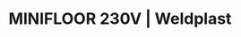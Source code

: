 ---
Filename: "minifloor-230v"
Link: "file:/Users/vinayakpatel/Downloads/www.weldplast.cz/minifloor-230v"
product_name: "MINIFLOORMinifloor"
product_id: "Obj. číslo:154.330"
title: "MINIFLOOR 230V | Weldplast"
product_desc: "MINIFLOOR v sekundě přemění Váš horkovzdušný ruční přístroj ve svařovací automat. Zvýší kvalitu svaru, usnadní práci a významně ušetří Váš čas. Jeho využití se vyplatí v menších prostorech, a to již od délky svaru 1,2 m. Je velmi lehký (5,3 kg) a díky tomu snadno přenosný.Jediný automat s nejjednodušším možným připojením ručního horkovzdušného přístroje.Vhodný pro délky svarů od 1,2 m.Spolehlivá švýcarská kvalita.Vzhledem k 51 mm minimální vzdálenosti od zdi potřebujete jen jediný spoj po celé délce svaru, a tím ušetříte mnoho času.MINIFLOOR je velmi lehký – 6,6 kg (včetně TRIAC / trysky) a snadno přenositelný.Vynikající přesnost po celé délce svaru."
product_specs: "Značka konformity, Třída ochrany I, NapětíV~230, PříkonW15 pohonná jednotka (1600 s TRIAC AT), FrekvenceHz50/60, Max. teplota°C40 - 620, Rychlostm/min0,5 - 5, Rozsah průtoku vzduchu%20 - 100, Rozměry (D x Š x V)mm 310 x 225 x 242 495 x 225 x 295 - s TRIAC AT , Hmotnostkg5,3 (6,6 včetně trysky)"
product_downloads: "MINIFLOOR - manuál CZ_SK stáhnout , MINIFLOOR - produktový list stáhnout"
href: "https://www.weldplast.cz/files/minifloor-manual-cz-sk.pdf, https://www.weldplast.cz/files/minifloor-manual-cz-sk.pdf, https://www.weldplast.cz/files/minifloor-flyer-cz.pdf, https://www.weldplast.cz/files/minifloor-flyer-cz.pdf"
p_desc_2: "MINIFLOOR v sekundě přemění Váš horkovzdušný ruční přístroj ve svařovací automat. Zvýší kvalitu svaru, usnadní práci a významně ušetří Váš čas. Jeho využití se vyplatí v menších prostorech, a to již od délky svaru 1,2 m. Je velmi lehký (5,3 kg) a díky tomu snadno přenosný.Jediný automat s nejjednodušším možným připojením ručního horkovzdušného přístroje.Vhodný pro délky svarů od 1,2 m.Spolehlivá švýcarská kvalita.Vzhledem k 51 mm minimální vzdálenosti od zdi potřebujete jen jediný spoj po celé délce svaru, a tím ušetříte mnoho času.MINIFLOOR je velmi lehký – 6,6 kg (včetně TRIAC / trysky) a snadno přenositelný.Vynikající přesnost po celé délce svaru."
accessories: "UNIFLOOR E230 V / 2300 W, s odvíječem, tryska úzkáUNIFLOOR S230V/2300W, s odvíječem, úzká tryskaUNIFLOOR E230 V / 2300 W, s odvíječem, úzká tryskaUNIFLOOR S230 V / 2300 W včetně boxu"
similar_products: ""
---